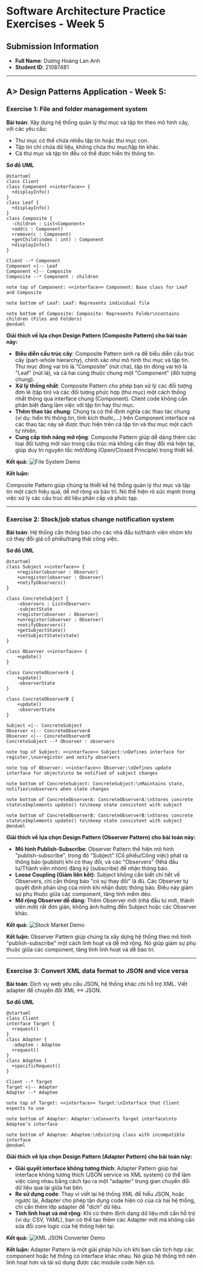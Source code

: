 # Software Architecture Practice Exercises - Week 5

## Submission Information

- **Full Name**: Dương Hoàng Lan Anh
- **Student ID**: 21087481

---

## A> Design Patterns Application - Week 5:

### Exercise 1: File and folder management system

**Bài toán**: Xây dựng hệ thống quản lý thư mục và tập tin theo mô hình cây, với các yêu cầu:

- Thư mục có thể chứa nhiều tập tin hoặc thư mục con.
- Tập tin chỉ chứa dữ liệu, không chứa thư mục/tập tin khác.
- Cả thư mục và tập tin đều có thể được hiển thị thông tin.

**Sơ đồ UML**

```plantuml
@startuml
class Client
class Component <<interface>> {
  +displayInfo()
}
class Leaf {
  +displayInfo()
}
class Composite {
  -children : List<Component>
  +add(c : Component)
  +remove(c : Component)
  +getChild(index : int) : Component
  +displayInfo()
}

Client --* Component
Component <|-- Leaf
Component <|-- Composite
Composite --* Component : children

note top of Component: <<interface>> Component: Base class for Leaf and Composite

note bottom of Leaf: Leaf: Represents individual file

note bottom of Composite: Composite: Represents Folder\ncontains children (Files and Folders)
@enduml
```

**Giải thích về lựa chọn Design Pattern (Composite Pattern) cho bài toán này:**

- **Biểu diễn cấu trúc cây**: Composite Pattern sinh ra để biểu diễn cấu trúc cây (part-whole hierarchy), chính xác như mô hình thư mục và tập tin. Thư mục đóng vai trò là "Composite" (nút cha), tập tin đóng vai trò là "Leaf" (nút lá), và cả hai cùng thuộc chung một "Component" (đối tượng chung).
- **Xử lý thống nhất**: Composite Pattern cho phép bạn xử lý các đối tượng đơn lẻ (tập tin) và các đối tượng phức hợp (thư mục) một cách thống nhất thông qua interface chung (Component). Client code không cần phân biệt đang làm việc với tập tin hay thư mục.
- **Thêm thao tác chung**: Chúng ta có thể định nghĩa các thao tác chung (ví dụ: hiển thị thông tin, tính kích thước,...) trên Component interface và các thao tác này sẽ được thực hiện trên cả tập tin và thư mục một cách tự nhiên.
- **Cung cấp tính năng mở rộng**: Composite Pattern giúp dễ dàng thêm các loại đối tượng mới vào trong cấu trúc mà không cần thay đổi mã hiện tại, giúp duy trì nguyên tắc mở/đóng (Open/Closed Principle) trong thiết kế.

**Kết quả:**
![File System Demo](proof_images/Exercise01_FileSystemDemo.png)

**Kết luận:**

Composite Pattern giúp chúng ta thiết kế hệ thống quản lý thư mục và tập tin một cách hiệu quả, dễ mở rộng và bảo trì. Nó thể hiện rõ sức mạnh trong việc xử lý các cấu trúc dữ liệu phân cấp và phức tạp.

---

### Exercise 2: Stock/job status change notification system

**Bài toán**: Hệ thống cần thông báo cho các nhà đầu tư/thành viên nhóm khi có thay đổi giá cổ phiếu/trạng thái công việc.

**Sơ đồ UML**

```plantuml
@startuml
class Subject <<interface>> {
    +register(observer : Observer)
    +unregister(observer : Observer)
    +notifyObservers()
}

class ConcreteSubject {
    -observers : List<Observer>
    -subjectState
    +register(observer : Observer)
    +unregister(observer : Observer)
    +notifyObservers()
    +getSubjectState()
    +setSubjectState(state)
}

class Observer <<interface>> {
    +update()
}

class ConcreteObserverA {
    +update()
    -observerState
}

class ConcreteObserverB {
    +update()
    -observerState
}

Subject <|-- ConcreteSubject
Observer <|-- ConcreteObserverA
Observer <|-- ConcreteObserverB
ConcreteSubject --* Observer : observers

note top of Subject: <<interface>> Subject:\nDefines interface for register,\nunregister and notify observers

note top of Observer: <<interface>> Observer:\nDefines update interface for objects\nto be notified of subject changes

note bottom of ConcreteSubject: ConcreteSubject:\nMaintains state, notifies\nobservers when state changes

note bottom of ConcreteObserverA: ConcreteObserverA:\nStores concrete state\nImplements update() to\nkeep state consistent with subject

note bottom of ConcreteObserverB: ConcreteObserverB:\nStores concrete state\nImplements update() to\nkeep state consistent with subject
@enduml
```

**Giải thích về lựa chọn Design Pattern (Observer Pattern) cho bài toán này:**

- **Mô hình Publish-Subscribe**: Observer Pattern thể hiện mô hình "publish-subscribe", trong đó "Subject" (Cổ phiếu/Công việc) phát ra thông báo (publish) khi có thay đổi, và các "Observers" (Nhà đầu tư/Thành viên nhóm) đăng ký (subscribe) để nhận thông báo.
- **Loose Coupling (Giảm liên kết)**: Subject không cần biết chi tiết về Observers, chỉ cần thông báo "có sự thay đổi" là đủ. Các Observer tự quyết định phản ứng của mình khi nhận được thông báo. Điều này giảm sự phụ thuộc giữa các component, tăng tính mềm dẻo.
- **Mở rộng Observer dễ dàng**: Thêm Observer mới (nhà đầu tư mới, thành viên mới) rất đơn giản, không ảnh hưởng đến Subject hoặc các Observer khác.

**Kết quả:**
![Stock Market Demo](proof_images/Exercise02_StockMarketDemo.png)

**Kết luận:**
Observer Pattern giúp chúng ta xây dựng hệ thống theo mô hình "publish-subscribe" một cách linh hoạt và dễ mở rộng. Nó giúp giảm sự phụ thuộc giữa các component, tăng tính linh hoạt và dễ bảo trì.

---

### Exercise 3: Convert XML data format to JSON and vice versa

**Bài toán**: Dịch vụ web yêu cầu JSON, hệ thống khác chỉ hỗ trợ XML. Viết adapter để chuyển đổi XML <-> JSON.

**Sơ đồ UML**

```plantuml
@startuml
class Client
interface Target {
  +request()
}
class Adapter {
  -adaptee : Adaptee
  +request()
}
class Adaptee {
  +specificRequest()
}

Client --* Target
Target <|-- Adapter
Adapter --* Adaptee

note top of Target: <<interface>> Target:\nInterface that Client expects to use

note bottom of Adapter: Adapter:\nConverts Target interface\nto Adaptee's interface

note bottom of Adaptee: Adaptee:\nExisting class with incompatible interface
@enduml
```

**Giải thích về lựa chọn Design Pattern (Adapter Pattern) cho bài toán này:**

- **Giải quyết interface không tương thích**: Adapter Pattern giúp hai interface không tương thích (JSON service vs XML system) có thể làm việc cùng nhau bằng cách tạo ra một "adapter" trung gian chuyển đổi dữ liệu qua lại giữa hai bên.
- **Re sử dụng code**: Thay vì viết lại hệ thống XML để hiểu JSON, hoặc ngược lại, Adapter cho phép tận dụng code hiện có của cả hai hệ thống, chỉ cần thêm lớp adapter để "dịch" dữ liệu.
- **Tính linh hoạt và mở rộng**: Khi có thêm định dạng dữ liệu mới cần hỗ trợ (ví dụ: CSV, YAML), bạn có thể tạo thêm các Adapter mới mà không cần sửa đổi core logic của hệ thống hiện tại.

**Kết quả:**
![XML JSON Converter Demo](proof_images/Exercise03_DataFormatConverterDemo.png)

**Kết luận:**
Adapter Pattern là một giải pháp hữu ích khi bạn cần tích hợp các component hoặc hệ thống có interface khác nhau. Nó giúp hệ thống trở nên linh hoạt hơn và tái sử dụng được các module code hiện có.
